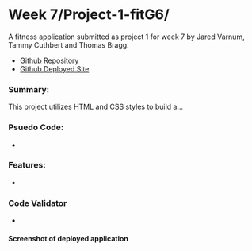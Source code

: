 # Week 7/Project-1-fitG6/

A fitness application submitted as project 1 for week 7 by Jared Varnum, Tammy Cuthbert and Thomas Bragg.

* [Github Repository](https://github.com/TicTac2992/project-1-fitG6)
* [Github Deployed Site]()

### Summary:
This project utilizes HTML and CSS styles to build a...

### Psuedo Code:
* 

### Features:
* 

### Code Validator
* 

#### Screenshot of deployed application
![]()